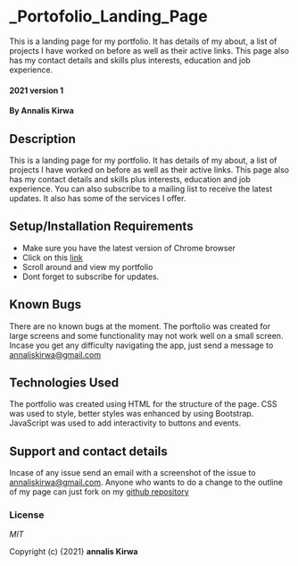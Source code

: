 # _Portofolio_Landing_Page
This is a landing page for my portfolio. It has details of my about, a list of projects I have worked on before as well as their active links. This page also has my contact details and skills plus interests, education and job experience.
#### 2021 version 1
#### By **Annalis Kirwa**
## Description  
This is a landing page for my portfolio. It has details of my about, a list of projects I have worked on before as well as their active links. This page also has my contact details and skills plus interests, education and job experience.
You can also subscribe to a mailing list to receive the latest updates. It also has some of the services I offer.
## Setup/Installation Requirements
* Make sure you have the latest version of Chrome browser
* Click on this <a href = "https://annaliskirwa.github.io/_Portofolio_Landing_Page/">link</a>
* Scroll around and view my portfolio
* Dont forget to subscribe for updates.
## Known Bugs  
There are no known bugs at the moment. The porftolio was created for large screens and some functionality may not work well on a small screen. Incase you get any difficulty navigating the app, just send a message to annaliskirwa@gmail.com
## Technologies Used  
The portfolio was created using HTML for the structure of the page. CSS was used to style, better styles was enhanced by using Bootstrap. JavaScript was used to add interactivity to buttons and events.
## Support and contact details  
Incase of any issue send an email with a screenshot of the issue to annaliskirwa@gmail.com. Anyone who wants to do a change to the outline of my page can just fork on my <a href = "https://github.com/Annaliskirwa/_Portofolio_Landing_Page">github repository</a>
### License
*MIT*  

Copyright (c) {2021} **annalis Kirwa**
